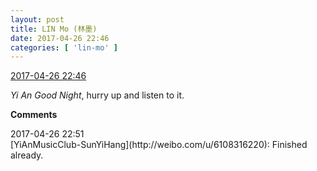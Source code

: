 ```yaml
---
layout: post
title: LIN Mo (林墨)
date: 2017-04-26 22:46
categories: [ 'lin-mo' ]
---
```


<div class="weibo-info">
  <a href="http://weibo.com/6108312042/F0nPdtiuN">2017-04-26 22:46</a>
</div>

*Yi An Good Night*, hurry up and listen to it.

<!-- more -->

**Comments**

<div class="weibo-info">2017-04-26 22:51</div>
[YiAnMusicClub-SunYiHang](http://weibo.com/u/6108316220): Finished already.
